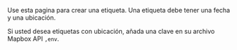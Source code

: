 Use esta pagina para crear una etiqueta. Una etiqueta debe tener una fecha y una ubicación.

Si usted desea etiquetas con ubicación, añada una clave en su archivo Mapbox API `,env`.